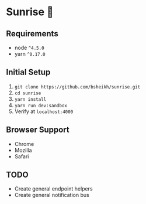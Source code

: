 # Sunrise 🌅

## Requirements
* node `^4.5.0`
* yarn `^0.17.0`

## Initial Setup
1. `git clone https://github.com/bsheikh/sunrise.git`
2. `cd sunrise`
3. `yarn install`
4. `yarn run dev:sandbox`
5. Verify at `localhost:4000`

## Browser Support
* Chrome
* Mozilla
* Safari


## TODO
* Create general endpoint helpers
* Create general notification bus
